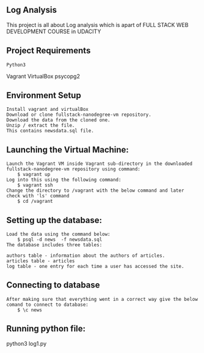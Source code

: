 ## Log Analysis
This project is all about Log analysis which is apart of FULL STACK WEB DEVELOPMENT COURSE in UDACITY
## Project Requirements
	Python3
   Vagrant
   VirtualBox
   psycopg2
## Environment Setup
	Install vagrant and virtualBox
	Download or clone fullstack-nanodegree-vm repository.
	Download the data from the cloned one.
	Unzip / extract the file.
	This contains newsdata.sql file.

## Launching the Virtual Machine:
    Launch the Vagrant VM inside Vagrant sub-directory in the downloaded fullstack-nanodegree-vm repository using command:
		$ vagrant up
	Log into this using the following command:
		$ vagrant ssh
	Change the directory to /vagrant with the below command and later check with 'ls' command
		$ cd /vagrant
## Setting up the database:
	Load the data using the command below:
		$ psql -d news  -f newsdata.sql
	The database includes three tables:

    authors table - information about the authors of articles.
    articles table - articles 
    log table - one entry for each time a user has accessed the site.

## Connecting to database
	After making sure that everything went in a correct way give the below comand to connect to database:
		$ \c news
	
## Running python file:
  python3 log1.py
	
